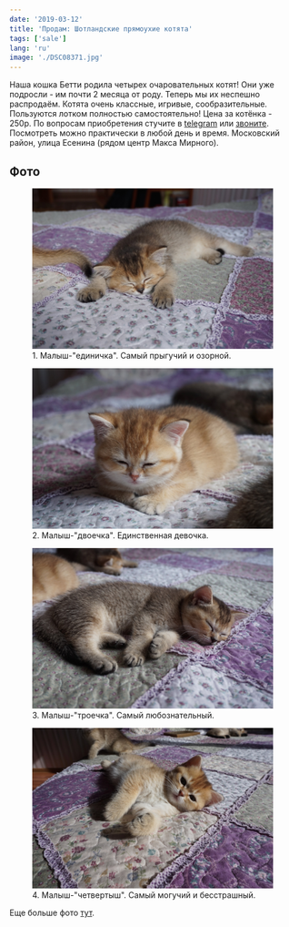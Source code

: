 ```yaml
---
date: '2019-03-12'
title: 'Продам: Шотландские прямоухие котята'
tags: ['sale']
lang: 'ru'
image: './DSC08371.jpg'
---
```


Наша кошка Бетти родила четырех очаровательных котят! Они уже подросли - им почти 2 месяца от роду. Теперь мы их неспешно распродаём. Котята очень классные, игривые, сообразительные. Пользуются лотком полностью самостоятельно! Цена за котёнка - 250р. По вопросам приобретения стучите в [telegram](https://t.me/ermakovich) или <a href="tel:+375292534366">звоните</a>. Посмотреть можно практически в любой день и время. Московский район, улица Есенина (рядом центр Макса Мирного).

## Фото

<figure>
  <img src="./DSC08390.jpg">
  <figcaption>1. Малыш-"единичка". Самый прыгучий и озорной.</figcaption>
</figure>

<figure>
  <img src="./DSC08386.jpg">
  <figcaption>2. Малыш-"двоечка". Единственная девочка.</figcaption>
</figure>

<figure>
  <img src="./DSC08388.jpg">
  <figcaption>3. Малыш-"троечка". Самый любознательный.</figcaption>
</figure>

<figure>
  <img src="./DSC08395.jpg">
  <figcaption>4. Малыш-"четвертыш". Самый могучий и бесстрашный.</figcaption>
</figure>

Еще больше фото [тут](https://photos.app.goo.gl/k1aGQoMoMxjR8S6M6).
